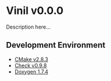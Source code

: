 Vinil v0.0.0
============

Description here...

Development Environment
-----------------------

- [CMake v2.8.3](http://www.cmake.org "CMake v2.8.3")
- [Check v0.9.8](http://check.sourceforge.net "Check v0.9.8")
- [Doxygen 1.7.4](www.doxygen.org/ "Doxygen 1.7.4")
